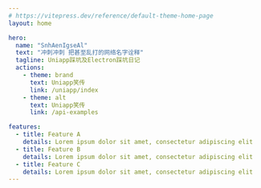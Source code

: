 ```yaml
---
# https://vitepress.dev/reference/default-theme-home-page
layout: home

hero:
  name: "SnhAenIgseAl"
  text: "冲刺冲刺 把甚至乱打的网络名字诠释"
  tagline: Uniapp踩坑及Electron踩坑日记
  actions:
    - theme: brand
      text: Uniapp笑传
      link: /uniapp/index
    - theme: alt
      text: Uniapp笑传
      link: /api-examples

features:
  - title: Feature A
    details: Lorem ipsum dolor sit amet, consectetur adipiscing elit
  - title: Feature B
    details: Lorem ipsum dolor sit amet, consectetur adipiscing elit
  - title: Feature C
    details: Lorem ipsum dolor sit amet, consectetur adipiscing elit
---
```


